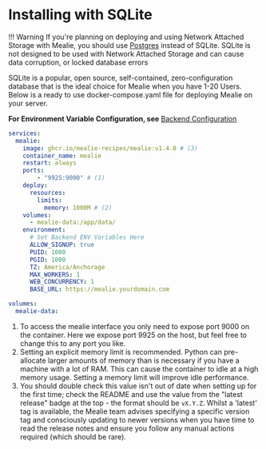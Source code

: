 # Installing with SQLite

!!! Warning
    If you're planning on deploying and using Network Attached Storage with Mealie, you should use [Postgres](./postgres.md) instead of SQLite. SQLite is not designed to be used with Network Attached Storage and can cause data corruption, or locked database errors


SQLite is a popular, open source, self-contained, zero-configuration database that is the ideal choice for Mealie when you have 1-20 Users. Below is a ready to use docker-compose.yaml file for deploying Mealie on your server.

**For Environment Variable Configuration, see** [Backend Configuration](./backend-config.md)

```yaml
services:
  mealie:
    image: ghcr.io/mealie-recipes/mealie:v1.4.0 # (3)
    container_name: mealie
    restart: always
    ports:
        - "9925:9000" # (1)
    deploy:
      resources:
        limits:
          memory: 1000M # (2)
    volumes:
      - mealie-data:/app/data/
    environment:
      # Set Backend ENV Variables Here
      ALLOW_SIGNUP: true
      PUID: 1000
      PGID: 1000
      TZ: America/Anchorage
      MAX_WORKERS: 1
      WEB_CONCURRENCY: 1
      BASE_URL: https://mealie.yourdomain.com

volumes:
  mealie-data:
```

<!-- Updating This? Be Sure to also update the Postgres Annotations -->

1.  To access the mealie interface you only need to expose port 9000 on the container. Here we expose port 9925 on the host, but feel free to change this to any port you like.
2.  Setting an explicit memory limit is recommended. Python can pre-allocate larger amounts of memory than is necessary if you have a machine with a lot of RAM. This can cause the container to idle at a high memory usage. Setting a memory limit will improve idle performance.
3.  You should double check this value isn't out of date when setting up for the first time; check the README and use the value from the "latest release" badge at the top - the format should be `vX.Y.Z`. Whilst a 'latest' tag is available, the Mealie team advises specifying a specific version tag and consciously updating to newer versions when you have time to read the release notes and ensure you follow any manual actions required (which should be rare).

